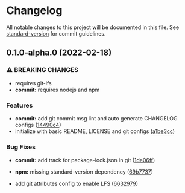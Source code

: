 # Changelog

All notable changes to this project will be documented in this file. See [standard-version](https://github.com/conventional-changelog/standard-version) for commit guidelines.

## 0.1.0-alpha.0 (2022-02-18)


### ⚠ BREAKING CHANGES

* requires git-lfs
* **commit:** requires nodejs and npm

### Features

* **commit:** add git commit msg lint and auto generate CHANGELOG configs ([14490c4](https://github.com/invokerrrr/repository-template/commit/14490c4aceb8278fadb72acf8fb588aa923c1885))
* initialize with basic README, LICENSE and git configs ([a1be3cc](https://github.com/invokerrrr/repository-template/commit/a1be3ccc317737dfc51e6fcce4c4470a3236189e))


### Bug Fixes

* **commit:** add track for package-lock.json in git ([1de06ff](https://github.com/invokerrrr/repository-template/commit/1de06ff59ba3f02606ccc2c7c393755ec93a8dda))
* **npm:** missing standard-version dependency ([69b7737](https://github.com/invokerrrr/repository-template/commit/69b773742fc991265bfe8c263d64825a9605dfca))


* add git attributes config to enable LFS ([6632979](https://github.com/invokerrrr/repository-template/commit/6632979244f4ea33758d63a8fad8486bbefca229))

